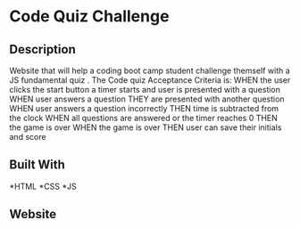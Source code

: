 # Code Quiz Challenge 

## Description
Website that will help a coding boot camp student challenge themself with a JS fundamental quiz .
The Code quiz Acceptance Criteria is:
WHEN the user clicks the start button
 a timer starts and user is presented with a question
WHEN user answers a question
THEY are presented with another question
WHEN user answers a question incorrectly
THEN time is subtracted from the clock
WHEN all questions are answered or the timer reaches 0
THEN the game is over
WHEN the game is over
THEN user can save their initials and score


## Built With 
*HTML
*CSS
*JS

## Website 